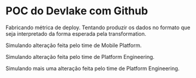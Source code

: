 # POC do Devlake com Github

Fabricando métrica de deploy. Tentando produzir os dados no formato que seja interpretado da forma esperada pela transformation.

Simulando alteração feita pelo time de Mobile Platform.

Simulando alteração feita pelo time de Platform Engineering.

Simulando mais uma alteração feita pelo time de Platform Engineering.